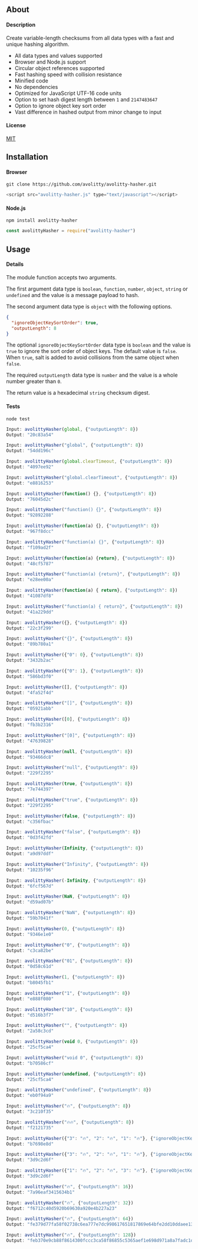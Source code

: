 ## About

#### Description
Create variable-length checksums from all data types with a fast and unique hashing algorithm.

- All data types and values supported
- Browser and Node.js support
- Circular object references supported
- Fast hashing speed with collision resistance
- Minified code
- No dependencies
- Optimized for JavaScript UTF-16 code units
- Option to set hash digest length between `1` and `2147483647`
- Option to ignore object key sort order
- Vast difference in hashed output from minor change to input

#### License
[MIT](https://github.com/avolitty/avolitty-hasher/blob/main/LICENSE)

## Installation

#### Browser
``` console
git clone https://github.com/avolitty/avolitty-hasher.git
```
``` javascript
<script src="avolitty-hasher.js" type="text/javascript"></script>
```

#### Node.js
``` console
npm install avolitty-hasher
```
``` javascript
const avolittyHasher = require("avolitty-hasher")
```

## Usage

#### Details

The module function accepts two arguments.

The first argument data type is `boolean`, `function`, `number`, `object`, `string` or `undefined` and the value is a message payload to hash.

The second argument data type is `object` with the following options.

``` json
{
  "ignoreObjectKeySortOrder": true,
  "outputLength": 8
}
```

The optional `ignoreObjectKeySortOrder` data type is `boolean` and the value is `true` to ignore the sort order of object keys.
The default value is `false`.
When `true`, salt is added to avoid collisions from the same object when `false`.

The required `outputLength` data type is `number` and the value is a whole number greater than `0`.

The return value is a hexadecimal `string` checksum digest.

#### Tests

``` console
node test
```

``` javascript
Input: avolittyHasher(global, {"outputLength": 8})
Output: "20c83a54"

Input: avolittyHasher("global", {"outputLength": 8})
Output: "54dd196c"

Input: avolittyHasher(global.clearTimeout, {"outputLength": 8})
Output: "4097ee92"

Input: avolittyHasher("global.clearTimeout", {"outputLength": 8})
Output: "e8816253"

Input: avolittyHasher(function() {}, {"outputLength": 8})
Output: "76045d2c"

Input: avolittyHasher("function() {}", {"outputLength": 8})
Output: "92892288"

Input: avolittyHasher(function(a) {}, {"outputLength": 8})
Output: "967f8dcc"

Input: avolittyHasher("function(a) {}", {"outputLength": 8})
Output: "f109ad2f"

Input: avolittyHasher(function(a) {return}, {"outputLength": 8})
Output: "48cf5787"

Input: avolittyHasher("function(a) {return}", {"outputLength": 8})
Output: "e28ee00a"

Input: avolittyHasher(function(a) { return}, {"outputLength": 8})
Output: "41087df8"

Input: avolittyHasher("function(a) { return}", {"outputLength": 8})
Output: "41a229dd"

Input: avolittyHasher({}, {"outputLength": 8})
Output: "22c3f299"

Input: avolittyHasher("{}", {"outputLength": 8})
Output: "89b780a1"

Input: avolittyHasher({"0": 0}, {"outputLength": 8})
Output: "3432b2ac"

Input: avolittyHasher({"0": 1}, {"outputLength": 8})
Output: "586bd3f0"

Input: avolittyHasher([], {"outputLength": 8})
Output: "4fa52f4d"

Input: avolittyHasher("[]", {"outputLength": 8})
Output: "05921abb"

Input: avolittyHasher([0], {"outputLength": 8})
Output: "fb3b2316"

Input: avolittyHasher("[0]", {"outputLength": 8})
Output: "47639828"

Input: avolittyHasher(null, {"outputLength": 8})
Output: "93466dc8"

Input: avolittyHasher("null", {"outputLength": 8})
Output: "229f2295"

Input: avolittyHasher(true, {"outputLength": 8})
Output: "7e744397"

Input: avolittyHasher("true", {"outputLength": 8})
Output: "229f2295"

Input: avolittyHasher(false, {"outputLength": 8})
Output: "c356fbac"

Input: avolittyHasher("false", {"outputLength": 8})
Output: "0d3f42fd"

Input: avolittyHasher(Infinity, {"outputLength": 8})
Output: "a9d97ddf"

Input: avolittyHasher("Infinity", {"outputLength": 8})
Output: "10235f96"

Input: avolittyHasher(-Infinity, {"outputLength": 8})
Output: "6fcf567d"

Input: avolittyHasher(NaN, {"outputLength": 8})
Output: "d59ad07b"

Input: avolittyHasher("NaN", {"outputLength": 8})
Output: "59b7041f"

Input: avolittyHasher(0, {"outputLength": 8})
Output: "9346e1e0"

Input: avolittyHasher("0", {"outputLength": 8})
Output: "c3ca82be"

Input: avolittyHasher("01", {"outputLength": 8})
Output: "0d58c61d"

Input: avolittyHasher(1, {"outputLength": 8})
Output: "b8045fb1"

Input: avolittyHasher("1", {"outputLength": 8})
Output: "e888f080"

Input: avolittyHasher("10", {"outputLength": 8})
Output: "d516b3f7"

Input: avolittyHasher("", {"outputLength": 8})
Output: "2a58c3cd"

Input: avolittyHasher(void 0, {"outputLength": 8})
Output: "25cf5ca4"

Input: avolittyHasher("void 0", {"outputLength": 8})
Output: "b70586cf"

Input: avolittyHasher(undefined, {"outputLength": 8})
Output: "25cf5ca4"

Input: avolittyHasher("undefined", {"outputLength": 8})
Output: "eb0f94a9"

Input: avolittyHasher("🔥", {"outputLength": 8})
Output: "3c210f35"

Input: avolittyHasher("🔥🔥", {"outputLength": 8})
Output: "f2121735"

Input: avolittyHasher({"3": "🔥", "2": "🔥", "1": "🔥"}, {"ignoreObjectKeySortOrder": false, "outputLength": 8})
Output: "b7698e8d"

Input: avolittyHasher({"3": "🔥", "2": "🔥", "1": "🔥"}, {"ignoreObjectKeySortOrder": true, "outputLength": 8})
Output: "3d9c2d6f"

Input: avolittyHasher({"1": "🔥", "2": "🔥", "3": "🔥"}, {"ignoreObjectKeySortOrder": true, "outputLength": 8})
Output: "3d9c2d6f"

Input: avolittyHasher("🔥", {"outputLength": 16})
Output: "7a96eaf3415634b1"

Input: avolittyHasher("🔥", {"outputLength": 32})
Output: "f6712c40d5920b69630a920e4b227a23"

Input: avolittyHasher("🔥", {"outputLength": 64})
Output: "fe379d77fa58f02738c6ea777e7dc998617651817869e64bfe2dd10ddaee1310"

Input: avolittyHasher("🔥", {"outputLength": 128})
Output: "feb370e9cb88f8614300fccc3ca58f86855c5365aef1e698d971a8a7fadc1d393d217222478150f7cdf651b625e38c0854a687b5e458fb28b496edba47dfcff3"
